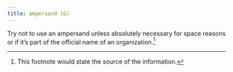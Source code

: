 ```yaml
---
title: ampersand (&)
---
```

Try not to use an ampersand unless absolutely necessary for space reasons or if it’s part of the official name of an organization.[^1]

[^1]: This footnote would state the source of the information.
